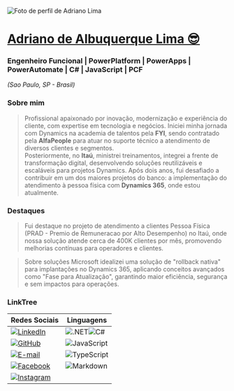 ![Foto de perfil de Adriano Lima](https://media.licdn.com/dms/image/v2/D4D03AQEfLjKGPI3U-Q/profile-displayphoto-shrink_200_200/B4DZSbURnNG8AY-/0/1737772572001?e=1754524800&v=beta&t=vcsHS10J21fa6mnIxlZiL_8DbduWoOwh13XbZWUpTw8)

# [Adriano de Albuquerque Lima 😎](https://www.linkedin.com/in/adrianoalbuquerquelima/)

### Engenheiro Funcional | PowerPlatform | PowerApps | PowerAutomate | C# | JavaScript | PCF
<i>(Sao Paulo, SP - Brasil)</i>

###  Sobre mim
> Profissional apaixonado por inovação, modernização e experiência do cliente, com expertise em tecnologia e negócios. Iniciei minha jornada com Dynamics na academia de talentos pela **FYI**, sendo contratado pela **AlfaPeople** para atuar no suporte técnico a atendimento de diversos clientes e segmentos.  
Posteriormente, no **Itaú**, ministrei treinamentos, integrei a frente de transformação digital, desenvolvendo soluções reutilizáveis e escaláveis para projetos Dynamics. Após dois anos, fui desafiado a contribuir em um dos maiores projetos do banco: a implementação do atendimento à pessoa física com **Dynamics 365**, onde estou atualmente.

###  Destaques
> Fui destaque no projeto de atendimento a clientes Pessoa Física (PRAD - Premio de Remuneracao por Alto Desempenho) no Itaú, onde nossa solução atende cerca de 400K clientes por mês, promovendo melhorias contínuas para operadores e clientes. 

> Sobre soluções Microsoft idealizei uma solução de "rollback nativa" para implantações no Dynamics 365, aplicando conceitos avançados como "Fase para Atualização", garantindo maior eficiência, segurança e sem impactos para operações.

### LinkTree
  
| Redes Sociais | Linguagens |
|---------------|------------|
| [![LinkedIn](https://img.shields.io/badge/LinkedIn-0077B5?style=for-the-badge&logo=linkedin&logoColor=white)](https://www.linkedin.com/in/adrianoalbuquerquelima/) | ![.NET](https://img.shields.io/badge/.NET-5C2D91?style=for-the-badge&logo=.net&logoColor=white)![C#](https://img.shields.io/badge/C%23-239120?style=for-the-badge&logo=c-sharp&logoColor=white)
| [![GitHub](https://img.shields.io/badge/GitHub-100000?style=for-the-badge&logo=github&logoColor=white)](https://github.com/adrLima13) | ![JavaScript](https://img.shields.io/badge/JavaScript-F7DF1E?style=for-the-badge&logo=javascript&logoColor=black)
| [![E-mail](https://img.shields.io/badge/-Email-000?style=for-the-badge&logo=microsoft-outlook&logoColor=007BFF)](mailto:adriano.albuquerque@outlook.com) | ![TypeScript](https://img.shields.io/badge/TypeScript-007ACC?style=for-the-badge&logo=typescript&logoColor=white)
| [![Facebook](https://img.shields.io/badge/Facebook-1877F2?style=for-the-badge&logo=facebook&logoColor=white)](https://www.facebook.com/adriano.albuquerquelima/) | ![Markdown](https://img.shields.io/badge/Markdown-000?style=for-the-badge&logo=markdown)
| [![Instagram](https://img.shields.io/badge/-Instagram-%23E4405F?style=for-the-badge&logo=instagram&logoColor=white)](https://www.instagram.com/a_drianolima/) |

